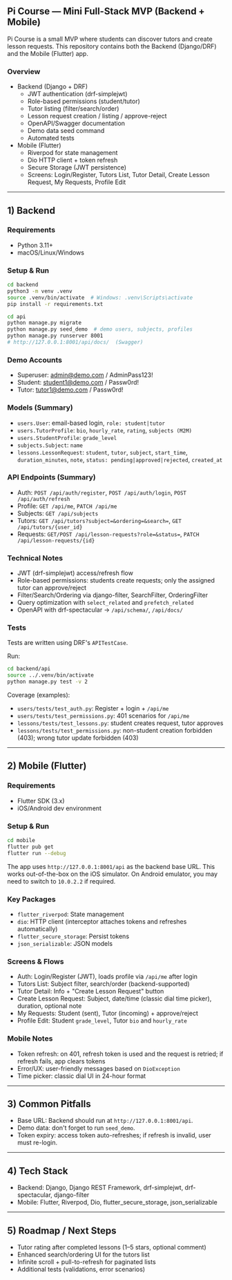 ## Pi Course — Mini Full-Stack MVP (Backend + Mobile)

Pi Course is a small MVP where students can discover tutors and create lesson requests. This repository contains both the Backend (Django/DRF) and the Mobile (Flutter) app.

### Overview
- Backend (Django + DRF)
  - JWT authentication (drf-simplejwt)
  - Role-based permissions (student/tutor)
  - Tutor listing (filter/search/order)
  - Lesson request creation / listing / approve-reject
  - OpenAPI/Swagger documentation
  - Demo data seed command
  - Automated tests
- Mobile (Flutter)
  - Riverpod for state management
  - Dio HTTP client + token refresh
  - Secure Storage (JWT persistence)
  - Screens: Login/Register, Tutors List, Tutor Detail, Create Lesson Request, My Requests, Profile Edit

---

## 1) Backend

### Requirements
- Python 3.11+
- macOS/Linux/Windows

### Setup & Run
```bash
cd backend
python3 -m venv .venv
source .venv/bin/activate  # Windows: .venv\Scripts\activate
pip install -r requirements.txt

cd api
python manage.py migrate
python manage.py seed_demo  # demo users, subjects, profiles
python manage.py runserver 8001
# http://127.0.0.1:8001/api/docs/  (Swagger)
```

### Demo Accounts
- Superuser: admin@demo.com / AdminPass123!
- Student:  student1@demo.com / Passw0rd!
- Tutor:    tutor1@demo.com   / Passw0rd!

### Models (Summary)
- `users.User`: email-based login, `role: student|tutor`
- `users.TutorProfile`: `bio`, `hourly_rate`, `rating`, `subjects (M2M)`
- `users.StudentProfile`: `grade_level`
- `subjects.Subject`: `name`
- `lessons.LessonRequest`: `student`, `tutor`, `subject`, `start_time`, `duration_minutes`, `note`, `status: pending|approved|rejected`, `created_at`

### API Endpoints (Summary)
- Auth: `POST /api/auth/register`, `POST /api/auth/login`, `POST /api/auth/refresh`
- Profile: `GET /api/me`, `PATCH /api/me`
- Subjects: `GET /api/subjects`
- Tutors: `GET /api/tutors?subject=&ordering=&search=`, `GET /api/tutors/{user_id}`
- Requests: `GET/POST /api/lesson-requests?role=&status=`, `PATCH /api/lesson-requests/{id}`

### Technical Notes
- JWT (drf-simplejwt) access/refresh flow
- Role-based permissions: students create requests; only the assigned tutor can approve/reject
- Filter/Search/Ordering via django-filter, SearchFilter, OrderingFilter
- Query optimization with `select_related` and `prefetch_related`
- OpenAPI with drf-spectacular → `/api/schema/`, `/api/docs/`

### Tests
Tests are written using DRF's `APITestCase`.

Run:
```bash
cd backend/api
source ../.venv/bin/activate
python manage.py test -v 2
```
Coverage (examples):
- `users/tests/test_auth.py`: Register + login + `/api/me`
- `users/tests/test_permissions.py`: 401 scenarios for `/api/me`
- `lessons/tests/test_lessons.py`: student creates request, tutor approves
- `lessons/tests/test_permissions.py`: non-student creation forbidden (403); wrong tutor update forbidden (403)

---

## 2) Mobile (Flutter)

### Requirements
- Flutter SDK (3.x)
- iOS/Android dev environment

### Setup & Run
```bash
cd mobile
flutter pub get
flutter run --debug
```
The app uses `http://127.0.0.1:8001/api` as the backend base URL. This works out-of-the-box on the iOS simulator. On Android emulator, you may need to switch to `10.0.2.2` if required.

### Key Packages
- `flutter_riverpod`: State management
- `dio`: HTTP client (interceptor attaches tokens and refreshes automatically)
- `flutter_secure_storage`: Persist tokens
- `json_serializable`: JSON models

### Screens & Flows
- Auth: Login/Register (JWT), loads profile via `/api/me` after login
- Tutors List: Subject filter, search/order (backend-supported)
- Tutor Detail: Info + "Create Lesson Request" button
- Create Lesson Request: Subject, date/time (classic dial time picker), duration, optional note
- My Requests: Student (sent), Tutor (incoming) + approve/reject
- Profile Edit: Student `grade_level`, Tutor `bio` and `hourly_rate`

### Mobile Notes
- Token refresh: on 401, refresh token is used and the request is retried; if refresh fails, app clears tokens
- Error/UX: user-friendly messages based on `DioException`
- Time picker: classic dial UI in 24-hour format

---

## 3) Common Pitfalls
- Base URL: Backend should run at `http://127.0.0.1:8001/api`.
- Demo data: don't forget to run `seed_demo`.
- Token expiry: access token auto-refreshes; if refresh is invalid, user must re-login.

---

## 4) Tech Stack
- Backend: Django, Django REST Framework, drf-simplejwt, drf-spectacular, django-filter
- Mobile: Flutter, Riverpod, Dio, flutter_secure_storage, json_serializable

---

## 5) Roadmap / Next Steps
- Tutor rating after completed lessons (1–5 stars, optional comment)
- Enhanced search/ordering UI for the tutors list
- Infinite scroll + pull-to-refresh for paginated lists
- Additional tests (validations, error scenarios)

